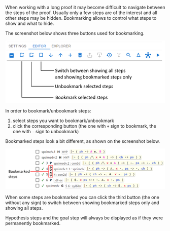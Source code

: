 When working with a long proof it may become difficult to navigate between the steps of the proof.
Usually only a few steps are of the interest and all other steps may be hidden.
Bookmarking allows to control what steps to show and what to hide.

The screenshot below shows three buttons used for bookmarking.

<img src="img/bookmark_steps.png" width="822" alt="Buttons related to bookmarking steps">

In order to bookmark/unbookmark steps:
1. select steps you want to bookmark/unbookmark
2. click the corresponding button (the one with `+` sign to bookmark, the one with `-` sign to unbookmark)

Bookmarked steps look a bit different, as shown on the screenshot below.

<img src="img/how_bookmarked_steps_look_like.png" width="1022" alt="How bookmarked steps look like">

When some steps are bookmarked you can click the third button (the one without any sign) 
to switch between showing bookmarked steps only and showing all steps.

Hypothesis steps and the goal step will always be displayed as if they were permanently bookmarked.